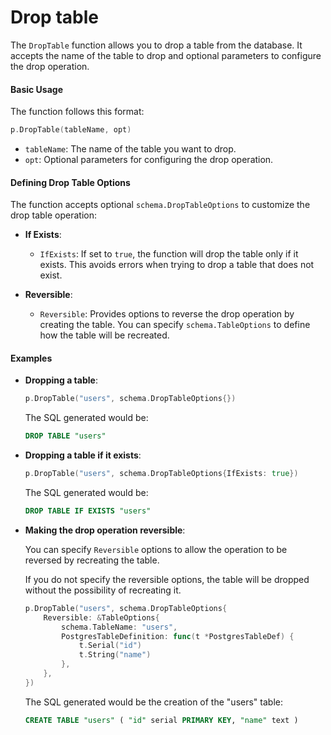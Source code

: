 # Drop table

The `DropTable` function allows you to drop a table from the database. It accepts the name of the table to drop and optional parameters to configure the drop operation.

#### Basic Usage

The function follows this format:

```go
p.DropTable(tableName, opt)
```

- `tableName`: The name of the table you want to drop.
- `opt`: Optional parameters for configuring the drop operation.

#### Defining Drop Table Options

The function accepts optional `schema.DropTableOptions` to customize the drop table operation:

- **If Exists**:
    - `IfExists`: If set to `true`, the function will drop the table only if it exists. This avoids errors when trying to drop a table that does not exist.

- **Reversible**:
    - `Reversible`: Provides options to reverse the drop operation by creating the table. You can specify `schema.TableOptions` to define how the table will be recreated.

#### Examples

- **Dropping a table**:

    ```go
    p.DropTable("users", schema.DropTableOptions{})
    ```

  The SQL generated would be:

    ```sql
    DROP TABLE "users"
    ```

- **Dropping a table if it exists**:

    ```go
    p.DropTable("users", schema.DropTableOptions{IfExists: true})
    ```

  The SQL generated would be:

    ```sql
    DROP TABLE IF EXISTS "users"
    ```

- **Making the drop operation reversible**:

  You can specify `Reversible` options to allow the operation to be reversed by recreating the table.

  If you do not specify the reversible options, the table will be dropped without the possibility of recreating it.

    ```go
    p.DropTable("users", schema.DropTableOptions{
        Reversible: &TableOptions{
            schema.TableName: "users",
            PostgresTableDefinition: func(t *PostgresTableDef) {
                t.Serial("id")
                t.String("name")
            },
        },
    })
    ```
  

  The SQL generated would be the creation of the "users" table:

    ```sql
    CREATE TABLE "users" ( "id" serial PRIMARY KEY, "name" text )
    ```




